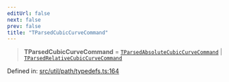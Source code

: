 ```yaml
---
editUrl: false
next: false
prev: false
title: "TParsedCubicCurveCommand"
---
```


> **TParsedCubicCurveCommand** = [`TParsedAbsoluteCubicCurveCommand`](/api/type-aliases/tparsedabsolutecubiccurvecommand/) \| [`TParsedRelativeCubicCurveCommand`](/api/type-aliases/tparsedrelativecubiccurvecommand/)

Defined in: [src/util/path/typedefs.ts:164](https://github.com/fabricjs/fabric.js/blob/b4f67b1cfd353d0e2763b168e07bce6b67895452/src/util/path/typedefs.ts#L164)
